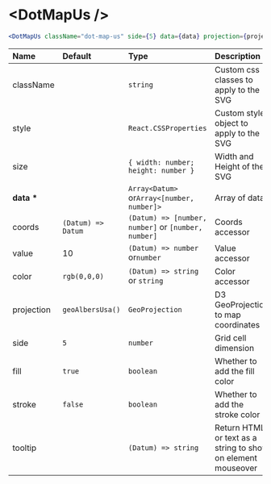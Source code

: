 # \<DotMapUs \/>

```jsx
<DotMapUs className="dot-map-us" side={5} data={data} projection={projection} />
```

| Name           | Default            | Type                                                | Description                                                  |
| :------------- | :----------------- | :-------------------------------------------------- | :----------------------------------------------------------- |
| className      |                    | `string`                                            | Custom css classes to apply to the SVG                       |
| style          |                    | `React.CSSProperties`                               | Custom style object to apply to the SVG                      |
| size           |                    | `{ width: number; height: number }`                 | Width and Height of the SVG                                  |
| <b>data \*</b> |                    | `Array<Datum>` or`Array<[number, number]>`          | Array of data                                                |
| coords         | `(Datum) => Datum` | `(Datum) => [number, number]` or `[number, number]` | Coords accessor                                              |
| value          | 10                 | `(Datum) => number` or`number`                      | Value accessor                                               |
| color          | `rgb(0,0,0)`       | `(Datum) => string` or `string`                     | Color accessor                                               |
| projection     | `geoAlbersUsa()`   | `GeoProjection`                                     | D3 GeoProjection to map coordinates                          |
| side           | `5`                | `number`                                            | Grid cell dimension                                          |
| fill           | `true`             | `boolean`                                           | Whether to add the fill color                                |
| stroke         | `false`            | `boolean`                                           | Whether to add the stroke color                              |
| tooltip        |                    | `(Datum) => string`                                 | Return HTML or text as a string to show on element mouseover |
